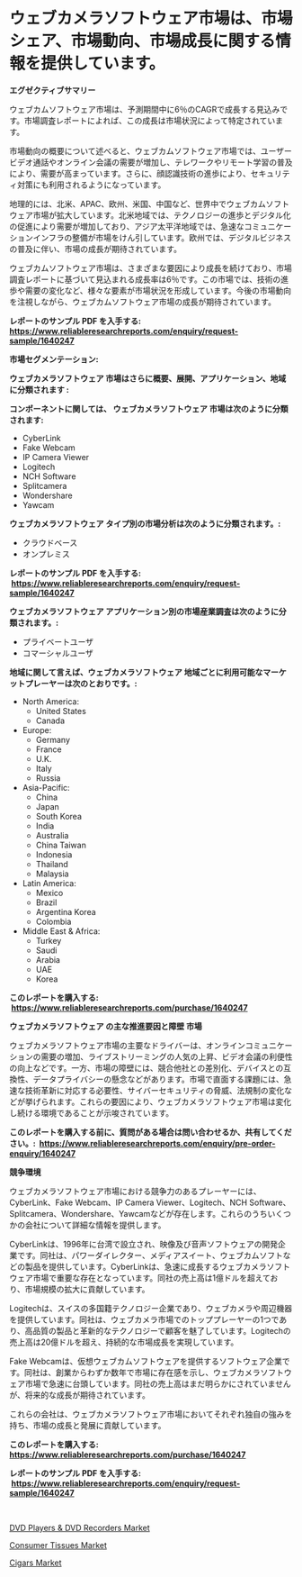 <p><h1>ウェブカメラソフトウェア市場は、市場シェア、市場動向、市場成長に関する情報を提供しています。</h1></p><p><strong>エグゼクティブサマリー</strong></p>
<p><p>ウェブカムソフトウェア市場は、予測期間中に6％のCAGRで成長する見込みです。市場調査レポートによれば、この成長は市場状況によって特定されています。</p><p>市場動向の概要について述べると、ウェブカムソフトウェア市場では、ユーザービデオ通話やオンライン会議の需要が増加し、テレワークやリモート学習の普及により、需要が高まっています。さらに、顔認識技術の進歩により、セキュリティ対策にも利用されるようになっています。</p><p>地理的には、北米、APAC、欧州、米国、中国など、世界中でウェブカムソフトウェア市場が拡大しています。北米地域では、テクノロジーの進歩とデジタル化の促進により需要が増加しており、アジア太平洋地域では、急速なコミュニケーションインフラの整備が市場をけん引しています。欧州では、デジタルビジネスの普及に伴い、市場の成長が期待されています。</p><p>ウェブカムソフトウェア市場は、さまざまな要因により成長を続けており、市場調査レポートに基づいて見込まれる成長率は6％です。この市場では、技術の進歩や需要の変化など、様々な要素が市場状況を形成しています。今後の市場動向を注視しながら、ウェブカムソフトウェア市場の成長が期待されています。</p></p>
<p><strong>レポートのサンプル PDF を入手する: <a href="https://www.reliableresearchreports.com/enquiry/request-sample/1640247">https://www.reliableresearchreports.com/enquiry/request-sample/1640247</a></strong></p>
<p><strong>市場セグメンテーション:</strong></p>
<p><strong> ウェブカメラソフトウェア 市場はさらに概要、展開、アプリケーション、地域に分類されます :</strong></p>
<p><strong>コンポーネントに関しては、 ウェブカメラソフトウェア 市場は次のように分類されます: &nbsp;</strong></p>
<p><ul><li>CyberLink</li><li>Fake Webcam</li><li>IP Camera Viewer</li><li>Logitech</li><li>NCH Software</li><li>Splitcamera</li><li>Wondershare</li><li>Yawcam</li></ul></p>
<p><strong> ウェブカメラソフトウェア タイプ別の市場分析は次のように分類されます。:</strong></p>
<p><ul><li>クラウドベース</li><li>オンプレミス</li></ul></p>
<p><strong>レポートのサンプル PDF を入手する: &nbsp;<a href="https://www.reliableresearchreports.com/enquiry/request-sample/1640247">https://www.reliableresearchreports.com/enquiry/request-sample/1640247</a></strong></p>
<p><strong> ウェブカメラソフトウェア アプリケーション別の市場産業調査は次のように分類されます。:</strong></p>
<p><ul><li>プライベートユーザ</li><li>コマーシャルユーザ</li></ul></p>
<p><strong>地域に関して言えば、ウェブカメラソフトウェア 地域ごとに利用可能なマーケットプレーヤーは次のとおりです。:</strong></p>
<p><ul>
    <li>
        North America:
        <ul>
            <li>United States</li>
            <li>Canada</li>
        </ul>
    </li>
    <li>
        Europe:
        <ul>
            <li>Germany</li>
            <li>France</li>
            <li>U.K.</li>
            <li>Italy</li>
            <li>Russia</li>
        </ul>
    </li>
    <li>
        Asia-Pacific:
        <ul>
            <li>China</li>
            <li>Japan</li>
            <li>South Korea</li>
            <li>India</li>
            <li>Australia</li>
            <li>China Taiwan</li>
            <li>Indonesia</li>
            <li>Thailand</li>
            <li>Malaysia</li>
        </ul>
    </li>
    <li>
        Latin America:
        <ul>
            <li>Mexico</li>
            <li>Brazil</li>
            <li>Argentina Korea</li>
            <li>Colombia</li>
        </ul>
    </li>
    <li>
        Middle East & Africa:
        <ul>
            <li>Turkey</li>
            <li>Saudi</li>
            <li>Arabia</li>
            <li>UAE</li>
            <li>Korea</li>
        </ul>
    </li>
    </ul></p>
<p><strong>このレポートを購入する: &nbsp;<a href="https://www.reliableresearchreports.com/purchase/1640247">https://www.reliableresearchreports.com/purchase/1640247</a></strong></p>
<p><strong>ウェブカメラソフトウェア の主な推進要因と障壁 市場</strong></p>
<p><p>ウェブカメラソフトウェア市場の主要なドライバーは、オンラインコミュニケーションの需要の増加、ライブストリーミングの人気の上昇、ビデオ会議の利便性の向上などです。一方、市場の障壁には、競合他社との差別化、デバイスとの互換性、データプライバシーの懸念などがあります。市場で直面する課題には、急速な技術革新に対応する必要性、サイバーセキュリティの脅威、法規制の変化などが挙げられます。これらの要因により、ウェブカメラソフトウェア市場は変化し続ける環境であることが示唆されています。</p></p>
<p><strong>このレポートを購入する前に、質問がある場合は問い合わせるか、共有してください。:&nbsp; <a href="https://www.reliableresearchreports.com/enquiry/pre-order-enquiry/1640247">https://www.reliableresearchreports.com/enquiry/pre-order-enquiry/1640247</a></strong></p>
<p><strong>競争環境</strong></p>
<p><p>ウェブカメラソフトウェア市場における競争力のあるプレーヤーには、CyberLink、Fake Webcam、IP Camera Viewer、Logitech、NCH Software、Splitcamera、Wondershare、Yawcamなどが存在します。これらのうちいくつかの会社について詳細な情報を提供します。</p><p>CyberLinkは、1996年に台湾で設立され、映像及び音声ソフトウェアの開発企業です。同社は、パワーダイレクター、メディアスイート、ウェブカムソフトなどの製品を提供しています。CyberLinkは、急速に成長するウェブカメラソフトウェア市場で重要な存在となっています。同社の売上高は1億ドルを超えており、市場規模の拡大に貢献しています。</p><p>Logitechは、スイスの多国籍テクノロジー企業であり、ウェブカメラや周辺機器を提供しています。同社は、ウェブカメラ市場でのトッププレーヤーの1つであり、高品質の製品と革新的なテクノロジーで顧客を魅了しています。Logitechの売上高は20億ドルを超え、持続的な市場成長を実現しています。</p><p>Fake Webcamは、仮想ウェブカムソフトウェアを提供するソフトウェア企業です。同社は、創業からわずか数年で市場に存在感を示し、ウェブカメラソフトウェア市場で急速に台頭しています。同社の売上高はまだ明らかにされていませんが、将来的な成長が期待されています。</p><p>これらの会社は、ウェブカメラソフトウェア市場においてそれぞれ独自の強みを持ち、市場の成長と発展に貢献しています。</p></p>
<p><strong>このレポートを購入する: &nbsp; <a href="https://www.reliableresearchreports.com/purchase/1640247">https://www.reliableresearchreports.com/purchase/1640247</a></strong></p>
<p><strong>レポートのサンプル PDF を入手する: &nbsp;<a href="https://www.reliableresearchreports.com/enquiry/request-sample/1640247">https://www.reliableresearchreports.com/enquiry/request-sample/1640247</a></strong><strong></strong></p>
<p>&nbsp;</p>
<p><p><a href="https://github.com/Paul14Anderson63/Market-Research-Report-List-3/blob/main/dvd-players-dvd-recorders-market.md">DVD Players & DVD Recorders Market</a></p><p><a href="https://github.com/mabutironaldo/Market-Research-Report-List-3/blob/main/consumer-tissues-market.md">Consumer Tissues Market</a></p><p><a href="https://github.com/biheemgalvinlouises6hokrh3h/Market-Research-Report-List-1/blob/main/cigars-market.md">Cigars Market</a></p></p>